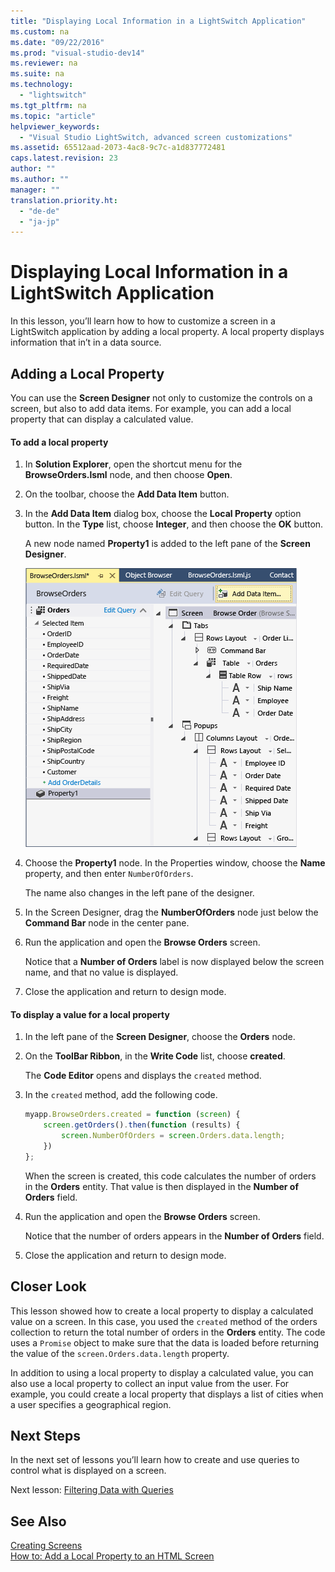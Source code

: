 ```yaml
---
title: "Displaying Local Information in a LightSwitch Application"
ms.custom: na
ms.date: "09/22/2016"
ms.prod: "visual-studio-dev14"
ms.reviewer: na
ms.suite: na
ms.technology: 
  - "lightswitch"
ms.tgt_pltfrm: na
ms.topic: "article"
helpviewer_keywords: 
  - "Visual Studio LightSwitch, advanced screen customizations"
ms.assetid: 65512aad-2073-4ac8-9c7c-a1d837772481
caps.latest.revision: 23
author: ""
ms.author: ""
manager: ""
translation.priority.ht: 
  - "de-de"
  - "ja-jp"
---
```

# Displaying Local Information in a LightSwitch Application
In this lesson, you’ll learn how to how to customize a screen in a LightSwitch application by adding a local property. A local property displays information that in’t in a data source.  
  
## Adding a Local Property  
 You can use the **Screen Designer** not only to customize the controls on a screen, but also to add data items. For example, you can add a local property that can display a calculated value.  
  
#### To add a local property  
  
1.  In **Solution Explorer**, open the shortcut menu for the **BrowseOrders.lsml** node, and then choose **Open**.  
  
2.  On the toolbar, choose the **Add Data Item** button.  
  
3.  In the **Add Data Item** dialog box, choose the **Local Property** option button. In the **Type** list, choose **Integer**, and then choose the **OK** button.  
  
     A new node named **Property1** is added to the left pane of the **Screen Designer**.  
  
     ![The local property Property1](../vs140/media/ls_tour27.PNG "LS_Tour27")  
  
4.  Choose the **Property1** node. In the Properties window, choose the **Name** property, and then enter `NumberOfOrders`.  
  
     The name also changes in the left pane of the designer.  
  
5.  In the Screen Designer, drag the **NumberOfOrders** node just below the **Command Bar** node in the center pane.  
  
6.  Run the application and open the **Browse Orders** screen.  
  
     Notice that a **Number of Orders** label is now displayed below the screen name, and that no value is displayed.  
  
7.  Close the application and return to design mode.  
  
#### To display a value for a local property  
  
1.  In the left pane of the **Screen Designer**, choose the **Orders** node.  
  
2.  On the **ToolBar Ribbon**, in the **Write Code** list, choose **created**.  
  
     The **Code Editor** opens and displays the `created` method.  
  
3.  In the `created` method, add the following code.  
  
    ```javascript  
    myapp.BrowseOrders.created = function (screen) {  
        screen.getOrders().then(function (results) {  
            screen.NumberOfOrders = screen.Orders.data.length;  
        })  
    };  
    ```  
  
     When the screen is created, this code calculates the number of orders in the **Orders** entity. That value is then displayed in the **Number of Orders** field.  
  
4.  Run the application and open the **Browse Orders** screen.  
  
     Notice that the number of orders appears in the **Number of Orders** field.  
  
5.  Close the application and return to design mode.  
  
## Closer Look  
 This lesson showed how to create a local property to display a calculated value on a screen. In this case, you used the `created` method of the orders collection to return the total number of orders in the **Orders** entity. The code uses a `Promise` object to make sure that the data is loaded before returning the value of the `screen.Orders.data.length` property.  
  
 In addition to using a local property to display a calculated value, you can also use a local property to collect an input value from the user. For example, you could create a local property that displays a list of cities when a user specifies a geographical region.  
  
## Next Steps  
 In the next set of lessons you’ll learn how to create and use queries to control what is displayed on a screen.  
  
 Next lesson: [Filtering Data with Queries](../vs140/filtering-data-with-queries-in-lightswitch.md)  
  
## See Also  
 [Creating Screens](../vs140/creating-screens-in-lightswitch.md)   
 [How to: Add a Local Property to an HTML Screen](../vs140/how-to--add-a-local-property-to-an-html-screen.md)